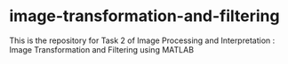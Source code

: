 # image-transformation-and-filtering
This is the repository for Task 2 of Image Processing and Interpretation : Image Transformation and Filtering using MATLAB
